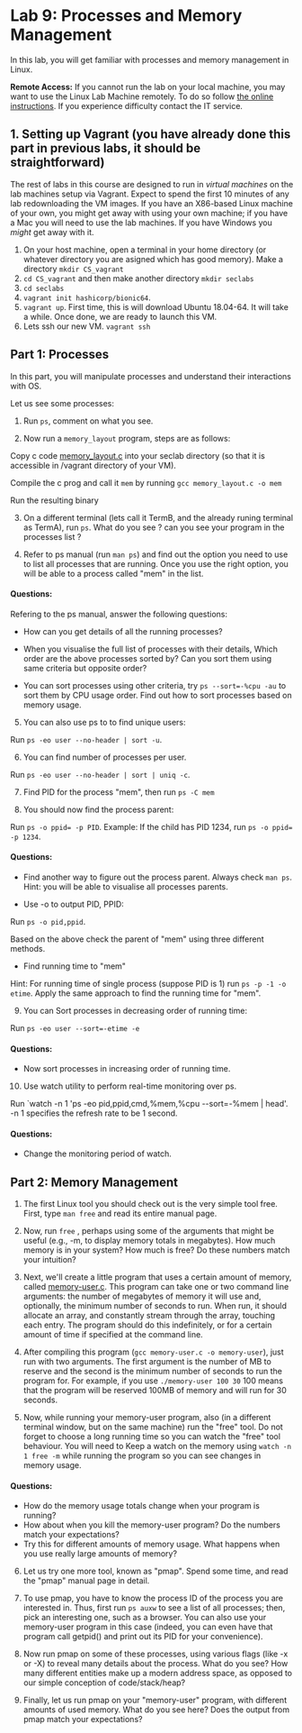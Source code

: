 # Lab 9: Processes and Memory Management

In this lab, you will get familiar with processes and memory management in Linux.

**Remote Access:** If you cannot run the lab on your local machine, you may want to use the Linux
Lab Machine remotely. To do so follow [the online instructions](https://uob.sharepoint.com/sites/itservices/SitePages/fits-engineering-linux-x2go.aspx).
If you experience difficulty contact the IT service.

                                                                
 ## 1. Setting up Vagrant (you have already done this part in previous labs, it should be straightforward)

The rest of labs in this course are designed to run in *virtual machines* on the lab machines setup via Vagrant. Expect to spend the first 10 minutes
of any lab redownloading the VM images. If you have an X86-based Linux machine of your own, you might get away with using your own machine; if you have a Mac you will need to use the lab machines. If you have Windows you *might* get away with it.


1. On your host machine, open a terminal in your home directory (or whatever directory you are asigned which has good memory). Make a directory `mkdir CS_vagrant`
2. `cd CS_vagrant` and then make another directory `mkdir seclabs`
3. `cd seclabs`
4. `vagrant init hashicorp/bionic64`.
5. `vagrant up`. First time, this is will download Ubuntu 18.04-64. It will take a while. Once done, we are ready to launch this VM.
6. Lets ssh our new VM. `vagrant ssh`


## Part 1: Processes

In this part, you will manipulate processes and understand their interactions with OS.

Let us see some processes:

1. Run `ps`, comment on what you see. 

2. Now run a `memory_layout` program, steps are as follows:

Copy c code [memory_layout.c](https://github.com/cs-uob/COMS20012/blob/master/docs/code/memory_layout.c) into your seclab directory (so that it is accessible in /vagrant directory of your VM).

Compile the c prog and call it `mem` by running 
`gcc memory_layout.c -o mem`

Run the resulting binary

3. On a different terminal (lets call it TermB, and the already runing terminal as TermA), run `ps`. What do you see ? can you see your program in the processes list ?


4. Refer to ps manual (run `man ps`) and find out the option you need to use to list all processes that are running. Once you use the right option, you will be able to a process called "mem" in the list.

#### Questions:

Refering to the ps manual, answer the following questions:

- How can you get details of all the running processes?

- When you visualise the full list of processes with their details, Which order are the above processes sorted by? Can you sort them using same criteria but opposite order?

- You can sort processes using other criteria, try `ps --sort=-%cpu -au` to sort them by CPU usage order.
Find out how to sort processes based on memory usage.


5. You can also use ps to to find unique users:

 Run `ps -eo user --no-header | sort -u`.

6. You can find number of processes per user.

Run `ps -eo user --no-header | sort | uniq -c`.

7. Find PID for the process "mem", then run `ps -C mem`

8. You should now find the process parent:

  Run `ps -o ppid= -p PID`. Example: If the child has PID 1234, run `ps -o ppid= -p 1234`.

#### Questions:

- Find another way to figure out the process parent. Always check `man ps`. Hint: you will be able to visualise all processes parents.

- Use -o to output PID, PPID:

 Run `ps -o pid,ppid`. 

 Based on the above check the parent of "mem" using three different methods.


- Find running time to "mem"

Hint: For running time of single process (suppose PID is 1) run `ps -p -1 -o etime`. Apply the same approach to find the running time for "mem".



9. You can Sort processes in decreasing order of running time:

Run  `ps -eo user --sort=-etime -e`

#### Questions:

- Now sort processes in increasing order of running time.

10. Use watch utility to perform real-time monitoring over ps.

Run `watch -n 1 'ps -eo pid,ppid,cmd,%mem,%cpu --sort=-%mem | head'. -n 1 specifies the refresh rate to be 1 second.


#### Questions:

- Change the monitoring period of watch.

## Part 2: Memory Management

1. The first Linux tool you should check out is the very simple tool free. First, type `man free` and read its entire manual page.

2. Now, run `free` , perhaps using some of the arguments that might be useful (e.g., -m, to display memory totals in megabytes). How much memory is in your system? How much is free? Do these numbers match your intuition?

3. Next, we'll create a little program that uses a certain amount of memory, called [memory-user.c](https://github.com/cs-uob/COMS20012/blob/master/docs/code/memory-user.c). This program can take one or two command line arguments: the number of megabytes of memory it will use and, optionally, the minimum number of seconds to run. When run, it should allocate an array, and constantly stream through the array, touching each entry. The program should do this indefinitely, or for a certain amount of time if specified at the command line.

4.  After compiling this program (`gcc memory-user.c -o memory-user`), just run with two arguments. The first argument is the number of MB to reserve and the second is the minimum number of seconds to run the program for. For example, if you use `./memory-user 100 30` 100 means that the program will be reserved 100MB of memory and will run for 30 seconds.

5. Now, while running your memory-user program, also (in a different terminal window, but on the same machine) run the "free" tool. Do not forget to choose a long running time so you can watch the "free" tool behaviour. You will need to Keep a watch on the memory using `watch -n 1 free -m` while running the program so you can see changes in memory usage. 

#### Questions:

- How do the memory usage totals change when your program is running? 
- How about when you kill the memory-user program? Do the numbers match your expectations? 
- Try this for different amounts of memory usage. What happens when you use really large amounts of memory?

6. Let us try one more tool, known as "pmap". Spend some time, and read the "pmap" manual page in detail.

7. To use pmap, you have to know the process ID of the process you are interested in. Thus, first run `ps auxw` to see a list of all processes; then, pick an interesting one, such as a browser. You can also use your memory-user program in this case (indeed, you can even have that program call getpid() and print out its PID for your convenience).

8. Now run pmap on some of these processes, using various flags (like -x or -X) to reveal many details about the process. What do you see? How many different entities make up a modern address space, as opposed to our simple conception of code/stack/heap?

9. Finally, let us run pmap on your "memory-user" program, with different amounts of used memory. What do you see here? Does the output from pmap match your expectations?

 






